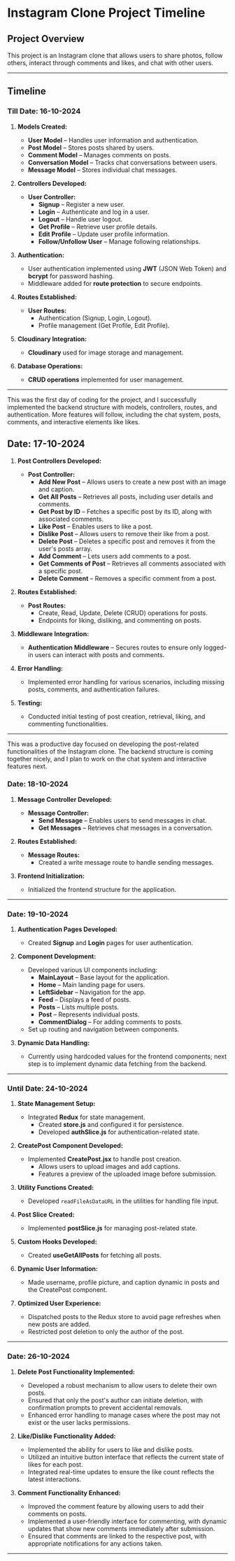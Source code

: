 # Instagram Clone Project Timeline

## Project Overview
This project is an Instagram clone that allows users to share photos, follow others, interact through comments and likes, and chat with other users.

---

## Timeline

### Till Date: 16-10-2024

1. **Models Created:**
   - **User Model** – Handles user information and authentication.
   - **Post Model** – Stores posts shared by users.
   - **Comment Model** – Manages comments on posts.
   - **Conversation Model** – Tracks chat conversations between users.
   - **Message Model** – Stores individual chat messages.

2. **Controllers Developed:**
   - **User Controller:**  
     - **Signup** – Register a new user.  
     - **Login** – Authenticate and log in a user.  
     - **Logout** – Handle user logout.  
     - **Get Profile** – Retrieve user profile details.  
     - **Edit Profile** – Update user profile information.  
     - **Follow/Unfollow User** – Manage following relationships.

3. **Authentication:**
   - User authentication implemented using **JWT** (JSON Web Token) and **bcrypt** for password hashing.
   - Middleware added for **route protection** to secure endpoints.

4. **Routes Established:**
   - **User Routes:**  
     - Authentication (Signup, Login, Logout).  
     - Profile management (Get Profile, Edit Profile).  

5. **Cloudinary Integration:**
   - **Cloudinary** used for image storage and management.

6. **Database Operations:**
   - **CRUD operations** implemented for user management.

---

This was the first day of coding for the project, and I successfully implemented the backend structure with models, controllers, routes, and authentication. More features will follow, including the chat system, posts, comments, and interactive elements like likes.

## Date: 17-10-2024

1. **Post Controllers Developed:**
   - **Post Controller:**
     - **Add New Post** – Allows users to create a new post with an image and caption.
     - **Get All Posts** – Retrieves all posts, including user details and comments.
     - **Get Post by ID** – Fetches a specific post by its ID, along with associated comments.
     - **Like Post** – Enables users to like a post.
     - **Dislike Post** – Allows users to remove their like from a post.
     - **Delete Post** – Deletes a specific post and removes it from the user's posts array.
     - **Add Comment** – Lets users add comments to a post.
     - **Get Comments of Post** – Retrieves all comments associated with a specific post.
     - **Delete Comment** – Removes a specific comment from a post.

2. **Routes Established:**
   - **Post Routes:**
     - Create, Read, Update, Delete (CRUD) operations for posts.
     - Endpoints for liking, disliking, and commenting on posts.

3. **Middleware Integration:**
   - **Authentication Middleware** – Secures routes to ensure only logged-in users can interact with posts and comments.

4. **Error Handling:**
   - Implemented error handling for various scenarios, including missing posts, comments, and authentication failures.

5. **Testing:**
   - Conducted initial testing of post creation, retrieval, liking, and commenting functionalities.

---

This was a productive day focused on developing the post-related functionalities of the Instagram clone. The backend structure is coming together nicely, and I plan to work on the chat system and interactive features next.

### Date: 18-10-2024

1. **Message Controller Developed:**
   - **Message Controller:**
     - **Send Message** – Enables users to send messages in chat.
     - **Get Messages** – Retrieves chat messages in a conversation.

2. **Routes Established:**
   - **Message Routes:**
     - Created a write message route to handle sending messages.

3. **Frontend Initialization:**
   - Initialized the frontend structure for the application.

---

### Date: 19-10-2024

1. **Authentication Pages Developed:**
   - Created **Signup** and **Login** pages for user authentication.

2. **Component Development:**
   - Developed various UI components including:
     - **MainLayout** – Base layout for the application.
     - **Home** – Main landing page for users.
     - **LeftSidebar** – Navigation for the app.
     - **Feed** – Displays a feed of posts.
     - **Posts** – Lists multiple posts.
     - **Post** – Represents individual posts.
     - **CommentDialog** – For adding comments to posts.
   - Set up routing and navigation between components.

3. **Dynamic Data Handling:**
   - Currently using hardcoded values for the frontend components; next step is to implement dynamic data fetching from the backend.

---

### Until Date: 24-10-2024

1. **State Management Setup:**
   - Integrated **Redux** for state management.
     - Created **store.js** and configured it for persistence.
     - Developed **authSlice.js** for authentication-related state.

2. **CreatePost Component Developed:**
   - Implemented **CreatePost.jsx** to handle post creation.
     - Allows users to upload images and add captions.
     - Features a preview of the uploaded image before submission.

3. **Utility Functions Created:**
   - Developed `readFileAsDataURL` in the utilities for handling file input.

4. **Post Slice Created:**
   - Implemented **postSlice.js** for managing post-related state.

5. **Custom Hooks Developed:**
   - Created **useGetAllPosts** for fetching all posts.

6. **Dynamic User Information:**
   - Made username, profile picture, and caption dynamic in posts and the CreatePost component.

7. **Optimized User Experience:**
   - Dispatched posts to the Redux store to avoid page refreshes when new posts are added.
   - Restricted post deletion to only the author of the post.

---

### Date: 26-10-2024

1. **Delete Post Functionality Implemented:**
   - Developed a robust mechanism to allow users to delete their own posts.
   - Ensured that only the post's author can initiate deletion, with confirmation prompts to prevent accidental removals.
   - Enhanced error handling to manage cases where the post may not exist or the user lacks permissions.

2. **Like/Dislike Functionality Added:**
   - Implemented the ability for users to like and dislike posts.
   - Utilized an intuitive button interface that reflects the current state of likes for each post.
   - Integrated real-time updates to ensure the like count reflects the latest interactions.

3. **Comment Functionality Enhanced:**
   - Improved the comment feature by allowing users to add their comments on posts.
   - Implemented a user-friendly interface for commenting, with dynamic updates that show new comments immediately after submission.
   - Ensured that comments are linked to the respective post, with appropriate notifications for any actions taken.

---

